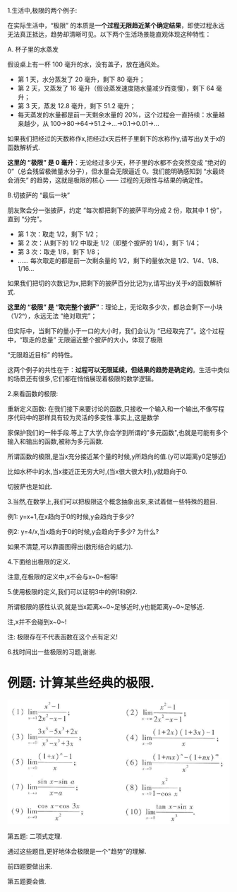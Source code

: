 1.生活中,极限的两个例子:

在实际生活中，“极限” 的本质是**一个过程无限趋近某个确定结果**，即使过程永远无法真正抵达，趋势却清晰可见。以下两个生活场景能直观体现这种特性：

A. 杯子里的水蒸发

假设桌上有一杯 100 毫升的水，没有盖子，放在通风处。

- 第 1 天，水分蒸发了 20 毫升，剩下 80 毫升；
- 第 2 天，又蒸发了 16 毫升（假设蒸发速度随水量减少而变慢），剩下 64 毫升；
- 第 3 天，蒸发 12.8 毫升，剩下 51.2 毫升；
- 每天蒸发的水量都是前一天剩余水量的 20%，这个过程会一直持续：水量越来越少，从 100→80→64→51.2→…→0.1→0.01→…



如果我们把经过的天数称作x,把经过x天后杯子里剩下的水称作y,请写出y关于x的函数解析式.



**这里的 “极限” 是 0 毫升**：无论经过多少天，杯子里的水都不会突然变成 “绝对的 0”（总会残留极微量水分子），但水量会无限逼近 0。我们能明确感知到 “水最终会消失” 的趋势，这就是极限的核心 —— 过程的无限性与结果的确定性。



B.切披萨的 “最后一块”

朋友聚会分一张披萨，约定 “每次都把剩下的披萨平均分成 2 份，取其中 1 份”，直到 “分完”。



- 第 1 次：取走 1/2，剩下 1/2；
- 第 2 次：从剩下的 1/2 中取走 1/2（即整个披萨的 1/4），剩下 1/4；
- 第 3 次：取走 1/8，剩下 1/8；
- ……
  每次取走的都是前一次剩余量的 1/2，剩下的量依次是 1/2、1/4、1/8、1/16…

如果我们把切的次数记为x,把剩下的披萨百分比记为y,请写出y关于x的函数解析式.



**这里的 “极限” 是 “取完整个披萨”**：理论上，无论取多少次，都总会剩下一小块（1/2ⁿ），永远无法 “绝对取完”；

但实际中，当剩下的量小于一口的大小时，我们会认为 “已经取完了”。这个过程中，“取走的总量” 无限逼近整个披萨的大小，体现了极限 

“无限趋近目标” 的特性。



这两个例子的共性在于：**过程可以无限延续，但结果的趋势是确定的**。生活中类似的场景还有很多,它们都在悄悄展现着极限的数学逻辑。





2.来看函数的极限:

重新定义函数: 在我们接下来要讨论的函数,只接收一个输入和一个输出,不像写程序代码中的那样具有较为灵活的多变性.事实上,这是数学

家保护我们的一种手段.等上了大学,你会学到所谓的"多元函数",也就是可能有多个输入和输出的函数,被称为多元函数.



所谓函数的极限,是当x充分接近某个量的时候,y所趋向的值.(y可以距离y0足够近)

比如水杯中的水,当x接近正无穷大时,(当x很大很大时),y就趋向于0.

切披萨也是如此.



3.当然,在数学上,我们可以把极限这个概念抽象出来,来试着做一些特殊的题目.

例1: y=x+1,在x趋向于0的时候,y会趋向于多少?

例2: y=4/x,当x趋向于0的时候,y会趋向于多少? 为什么?



如果不清楚,可以靠画图得出(数形结合的威力).



4.下面给出极限的定义.

注意,在极限的定义中,x不会与x~0~相等!



5.使用极限的定义,我们可以证明3中的例1和例2.

所谓极限的感性认识,就是当x距离x~0~足够近时,y也能距离y~0~足够近.

注,x并不会碰到x~0~!



注: 极限存在不代表函数在这个点有定义!



6.找时间出一些极限的习题,谢谢.



# 例题: 计算某些经典的极限.

![image-20250731105036563](Pics/image-20250731105036563.png)



第五题: 二项式定理.

通过这些题目,更好地体会极限是一个"趋势"的理解.



前四题要做出来.



第五题要会做.
